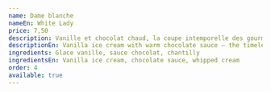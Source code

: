 ```yaml
---
name: Dame blanche
nameEn: White Lady
price: 7,50
description: Vanille et chocolat chaud, la coupe intemporelle des gourmands.
descriptionEn: Vanilla ice cream with warm chocolate sauce — the timeless indulgence.
ingredients: Glace vanille, sauce chocolat, chantilly
ingredientsEn: Vanilla ice cream, chocolate sauce, whipped cream
order: 4
available: true
---
```

